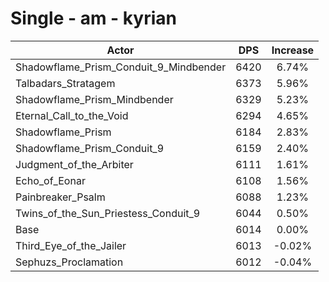 # Single - am - kyrian
| Actor | DPS | Increase |
|---|:---:|:---:|
|Shadowflame_Prism_Conduit_9_Mindbender|6420|6.74%|
|Talbadars_Stratagem|6373|5.96%|
|Shadowflame_Prism_Mindbender|6329|5.23%|
|Eternal_Call_to_the_Void|6294|4.65%|
|Shadowflame_Prism|6184|2.83%|
|Shadowflame_Prism_Conduit_9|6159|2.40%|
|Judgment_of_the_Arbiter|6111|1.61%|
|Echo_of_Eonar|6108|1.56%|
|Painbreaker_Psalm|6088|1.23%|
|Twins_of_the_Sun_Priestess_Conduit_9|6044|0.50%|
|Base|6014|0.00%|
|Third_Eye_of_the_Jailer|6013|-0.02%|
|Sephuzs_Proclamation|6012|-0.04%|

